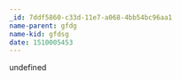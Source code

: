 ```yaml
---
_id: 7ddf5860-c33d-11e7-a068-4bb54bc96aa1
name-parent: gfdg
name-kid: gfdsg
date: 1510005453
---
```

undefined
